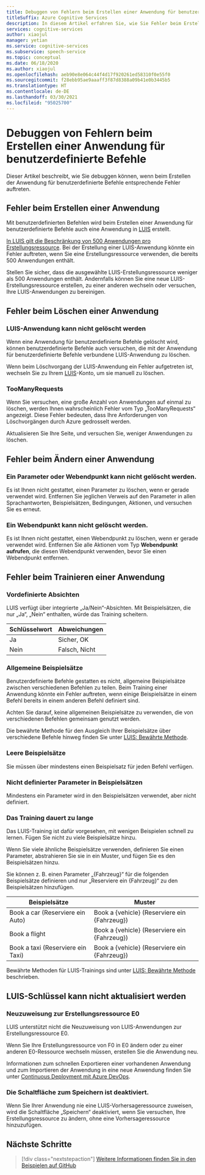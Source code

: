```yaml
---
title: Debuggen von Fehlern beim Erstellen einer Anwendung für benutzerdefinierte Befehle (Vorschau)
titleSuffix: Azure Cognitive Services
description: In diesem Artikel erfahren Sie, wie Sie Fehler beim Erstellen einer Anwendung für benutzerdefinierte Befehle debuggen.
services: cognitive-services
author: xiaojul
manager: yetian
ms.service: cognitive-services
ms.subservice: speech-service
ms.topic: conceptual
ms.date: 06/18/2020
ms.author: xiaojul
ms.openlocfilehash: aeb90e8e064c44f4d17f920261ed58310f0e55f0
ms.sourcegitcommit: f28ebb95ae9aaaff3f87d8388a09b41e0b3445b5
ms.translationtype: HT
ms.contentlocale: de-DE
ms.lasthandoff: 03/30/2021
ms.locfileid: "95025700"
---
```

# <a name="debug-errors-when-authoring-a-custom-commands-application"></a>Debuggen von Fehlern beim Erstellen einer Anwendung für benutzerdefinierte Befehle

Dieser Artikel beschreibt, wie Sie debuggen können, wenn beim Erstellen der Anwendung für benutzerdefinierte Befehle entsprechende Fehler auftreten. 

## <a name="errors-when-creating-an-application"></a>Fehler beim Erstellen einer Anwendung
Mit benutzerdefinierten Befehlen wird beim Erstellen einer Anwendung für benutzerdefinierte Befehle auch eine Anwendung in [LUIS](https://www.luis.ai/) erstellt. 

[In LUIS gilt die Beschränkung von 500 Anwendungen pro Erstellungsressource](../luis/luis-limits.md). Bei der Erstellung einer LUIS-Anwendung könnte ein Fehler auftreten, wenn Sie eine Erstellungsressource verwenden, die bereits 500 Anwendungen enthält. 

Stellen Sie sicher, dass die ausgewählte LUIS-Erstellungsressource weniger als 500 Anwendungen enthält. Andernfalls können Sie eine neue LUIS-Erstellungsressource erstellen, zu einer anderen wechseln oder versuchen, Ihre LUIS-Anwendungen zu bereinigen.  

## <a name="errors-when-deleting-an-application"></a>Fehler beim Löschen einer Anwendung
### <a name="cant-delete-luis-application"></a>LUIS-Anwendung kann nicht gelöscht werden
Wenn eine Anwendung für benutzerdefinierte Befehle gelöscht wird, können benutzerdefinierte Befehle auch versuchen, die mit der Anwendung für benutzerdefinierte Befehle verbundene LUIS-Anwendung zu löschen.

Wenn beim Löschvorgang der LUIS-Anwendung ein Fehler aufgetreten ist, wechseln Sie zu Ihrem [LUIS](https://www.luis.ai/)-Konto, um sie manuell zu löschen.

### <a name="toomanyrequests"></a>TooManyRequests
Wenn Sie versuchen, eine große Anzahl von Anwendungen auf einmal zu löschen, werden Ihnen wahrscheinlich Fehler vom Typ „TooManyRequests“ angezeigt. Diese Fehler bedeuten, dass Ihre Anforderungen von Löschvorgängen durch Azure gedrosselt werden. 

Aktualisieren Sie Ihre Seite, und versuchen Sie, weniger Anwendungen zu löschen.

## <a name="errors-when-modifying-an-application"></a>Fehler beim Ändern einer Anwendung

### <a name="cant-delete-a-parameter-or-a-web-endpoint"></a>Ein Parameter oder Webendpunkt kann nicht gelöscht werden.
Es ist Ihnen nicht gestattet, einen Parameter zu löschen, wenn er gerade verwendet wird. Entfernen Sie jeglichen Verweis auf den Parameter in allen Sprachantworten, Beispielsätzen, Bedingungen, Aktionen, und versuchen Sie es erneut.

### <a name="cant-delete-a-web-endpoint"></a>Ein Webendpunkt kann nicht gelöscht werden.
Es ist Ihnen nicht gestattet, einen Webendpunkt zu löschen, wenn er gerade verwendet wird. Entfernen Sie alle Aktionen vom Typ **Webendpunkt aufrufen**, die diesen Webendpunkt verwenden, bevor Sie einen Webendpunkt entfernen.

## <a name="errors-when-training-an-application"></a>Fehler beim Trainieren einer Anwendung
### <a name="built-in-intents"></a>Vordefinierte Absichten
LUIS verfügt über integrierte „Ja/Nein“-Absichten. Mit Beispielsätzen, die nur „Ja“, „Nein“ enthalten, würde das Training scheitern. 

| Schlüsselwort | Abweichungen | 
| ------- | --------- | 
| Ja | Sicher, OK |
| Nein | Falsch, Nicht | 

### <a name="common-sample-sentences"></a>Allgemeine Beispielsätze
Benutzerdefinierte Befehle gestatten es nicht, allgemeine Beispielsätze zwischen verschiedenen Befehlen zu teilen. Beim Training einer Anwendung könnte ein Fehler auftreten, wenn einige Beispielsätze in einem Befehl bereits in einem anderen Befehl definiert sind. 

Achten Sie darauf, keine allgemeinen Beispielsätze zu verwenden, die von verschiedenen Befehlen gemeinsam genutzt werden. 

Die bewährte Methode für den Ausgleich Ihrer Beispielsätze über verschiedene Befehle hinweg finden Sie unter [LUIS: Bewährte Methode](../luis/luis-concept-best-practices.md).

### <a name="empty-sample-sentences"></a>Leere Beispielsätze
Sie müssen über mindestens einen Beispielsatz für jeden Befehl verfügen.

### <a name="undefined-parameter-in-sample-sentences"></a>Nicht definierter Parameter in Beispielsätzen
Mindestens ein Parameter wird in den Beispielsätzen verwendet, aber nicht definiert.

### <a name="training-takes-too-long"></a>Das Training dauert zu lange
Das LUIS-Training ist dafür vorgesehen, mit wenigen Beispielen schnell zu lernen. Fügen Sie nicht zu viele Beispielsätze hinzu. 

Wenn Sie viele ähnliche Beispielsätze verwenden, definieren Sie einen Parameter, abstrahieren Sie sie in ein Muster, und fügen Sie es den Beispielsätzen hinzu.

Sie können z. B. einen Parameter „{Fahrzeug}“ für die folgenden Beispielsätze definieren und nur „Reserviere ein {Fahrzeug}“ zu den Beispielsätzen hinzufügen.

| Beispielsätze | Muster | 
| ------- | ------- | 
| Book a car (Reserviere ein Auto) | Book a {vehicle} (Reserviere ein {Fahrzeug}) | 
| Book a flight | Book a {vehicle} (Reserviere ein {Fahrzeug}) |
| Book a taxi (Reserviere ein Taxi) | Book a {vehicle} (Reserviere ein {Fahrzeug}) |

Bewährte Methoden für LUIS-Trainings sind unter [LUIS: Bewährte Methode](../luis/luis-concept-best-practices.md) beschrieben.

## <a name="cant-update-luis-key"></a>LUIS-Schlüssel kann nicht aktualisiert werden
### <a name="reassign-to-e0-authoring-resource"></a>Neuzuweisung zur Erstellungsressource E0
LUIS unterstützt nicht die Neuzuweisung von LUIS-Anwendungen zur Erstellungsressource E0.

Wenn Sie Ihre Erstellungsressource von F0 in E0 ändern oder zu einer anderen E0-Ressource wechseln müssen, erstellen Sie die Anwendung neu. 

Informationen zum schnellen Exportieren einer vorhandenen Anwendung und zum Importieren der Anwendung in eine neue Anwendung finden Sie unter [Continuous Deployment mit Azure DevOps](./how-to-custom-commands-deploy-cicd.md).

### <a name="save-button-is-disabled"></a>Die Schaltfläche zum Speichern ist deaktiviert.
Wenn Sie Ihrer Anwendung nie eine LUIS-Vorhersageressource zuweisen, wird die Schaltfläche „Speichern“ deaktiviert, wenn Sie versuchen, Ihre Erstellungsressource zu ändern, ohne eine Vorhersageressource hinzuzufügen.

## <a name="next-steps"></a>Nächste Schritte

> [!div class="nextstepaction"]
> [Weitere Informationen finden Sie in den Beispielen auf GitHub](https://aka.ms/speech/cc-samples)